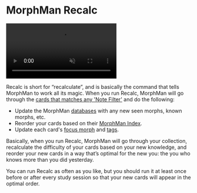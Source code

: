 # MorphMan Recalc

<video autoplay loop muted controls>
    <source src="../../img/recalc.mp4" type="video/mp4">
</video>

Recalc is short for “recalculate”, and is basically the command that tells MorphMan to work all its
magic. When you run Recalc, MorphMan will go through
the [cards that matches any 'Note Filter'](../setup/preferences/note-filter.md) and do the following:

* Update the MorphMan [databases](../glossary.md#database-db) with any new seen morphs, known morphs, etc.
* Reorder your cards based on their [MorphMan Index](../glossary.md#morphman-index-mmi).
* Update each card's [focus morph](../setup/preferences/extra-fields.md) and [tags](../setup/preferences/tags.md).

Basically, when you run Recalc, MorphMan will go through your collection, recalculate
the difficulty of your cards based on your new knowledge, and reorder your new cards in a way that’s optimal for the new
you: the you who knows more than you did yesterday.

You can run Recalc as often as you like, but you should run it at least once before or after every study session so that your
new cards will appear in the optimal order.
